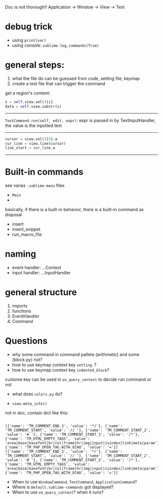Doc is not thorough!!
Application -> Window -> View -> Text

# debug trick
- using `print(var)`
- using console: `sublime.log_commands(True)`


# general steps:
1. what the file do can be guessed from code, setting file, keymap
2. create a test file that can trigger the command

get a region's content:

```python
s = self.view.sel()[i]
data = self.view.substr(s)
```

---

`TextCommand.run(self, edit, expr)`: expr is passed in by TextInputHandler, the value is the inputted text

---

```python
cursor = view.sel()[0].a
cur_line = view.line(cursor)
line_start = cur_line.a
```

---

# Built-in commands
see varias `.sublime-menu` files
- `Main`
-

basically, if there is a built-in behavior, there is a built-in command as disposal

- insert
- insert_snippet
- run_macro_file

# naming
- event handler: ...Context
- input handler: ...InputHandler

# general structure

1. imports
2. functions
3. EventHandler
4. Command

# Questions

- why some command in command pallete (arithmetic) and some (block.py) not?
- how to use keymap context key `setting.`?
- how to use keymap context key `indented_block`?

custome key can be used in `on_query_context` to decide run command or not

- what does `colors.py` do?

- `view.meta_info()`

not in doc, contain dict like this:

```

[{'name': 'TM_COMMENT_END_3', 'value': '*/'}, {'name': 'TM_COMMENT_START', 'value': '// '}, {'name': 'TM_COMMENT_START_2', 'value': '# '}, {'name': 'TM_COMMENT_START_3', 'value': '/*'}, {'name': 'TM_HTML_EMPTY_TAGS', 'value': 'area|base|basefont|br|col|frame|hr|img|input|isindex|link|meta|param'}, {'name': 'TM_PHP_OPEN_TAG_WITH_ECHO', 'value': '='}]
[{'name': 'TM_COMMENT_END_3', 'value': '*/'}, {'name': 'TM_COMMENT_START', 'value': '// '}, {'name': 'TM_COMMENT_START_2', 'value': '# '}, {'name': 'TM_COMMENT_START_3', 'value': '/*'}, {'name': 'TM_HTML_EMPTY_TAGS', 'value': 'area|base|basefont|br|col|frame|hr|img|input|isindex|link|meta|param'}, {'name': 'TM_PHP_OPEN_TAG_WITH_ECHO', 'value': '='}]
```

- When to use `WindowCommand`, `TextCommand`, `ApplicationCommand`?
- Where is `Default.sublime-commands` got displayed?
- When to use `on_query_context`? when it runs?